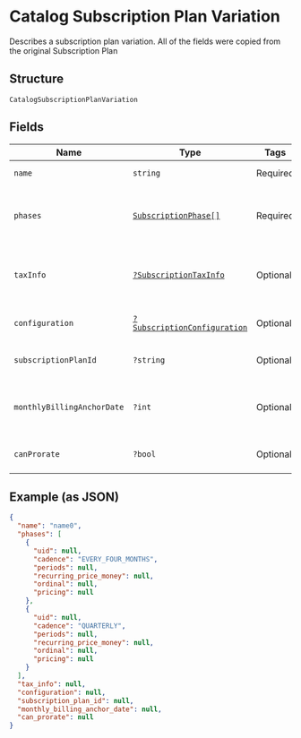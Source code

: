 
# Catalog Subscription Plan Variation

Describes a subscription plan variation. All of the fields were copied from the original Subscription Plan

## Structure

`CatalogSubscriptionPlanVariation`

## Fields

| Name | Type | Tags | Description | Getter | Setter |
|  --- | --- | --- | --- | --- | --- |
| `name` | `string` | Required | The name of the plan variation. | getName(): string | setName(string name): void |
| `phases` | [`SubscriptionPhase[]`](../../doc/models/subscription-phase.md) | Required | A list of SubscriptionPhase containing the [SubscriptionPhase](../../doc/models/subscription-phase.md) for this plan. | getPhases(): array | setPhases(array phases): void |
| `taxInfo` | [`?SubscriptionTaxInfo`](../../doc/models/subscription-tax-info.md) | Optional | Describes the information to be used when calculating taxes for subscriptions. | getTaxInfo(): ?SubscriptionTaxInfo | setTaxInfo(?SubscriptionTaxInfo taxInfo): void |
| `configuration` | [`?SubscriptionConfiguration`](../../doc/models/subscription-configuration.md) | Optional | Describes the configuration for the subscription. | getConfiguration(): ?SubscriptionConfiguration | setConfiguration(?SubscriptionConfiguration configuration): void |
| `subscriptionPlanId` | `?string` | Optional | The id of the subscription plan, if there is one. | getSubscriptionPlanId(): ?string | setSubscriptionPlanId(?string subscriptionPlanId): void |
| `monthlyBillingAnchorDate` | `?int` | Optional | The day of the month the billing period starts.<br>**Constraints**: `>= 1`, `<= 31` | getMonthlyBillingAnchorDate(): ?int | setMonthlyBillingAnchorDate(?int monthlyBillingAnchorDate): void |
| `canProrate` | `?bool` | Optional | Whether bills for this plan can be split for proration. | getCanProrate(): ?bool | setCanProrate(?bool canProrate): void |

## Example (as JSON)

```json
{
  "name": "name0",
  "phases": [
    {
      "uid": null,
      "cadence": "EVERY_FOUR_MONTHS",
      "periods": null,
      "recurring_price_money": null,
      "ordinal": null,
      "pricing": null
    },
    {
      "uid": null,
      "cadence": "QUARTERLY",
      "periods": null,
      "recurring_price_money": null,
      "ordinal": null,
      "pricing": null
    }
  ],
  "tax_info": null,
  "configuration": null,
  "subscription_plan_id": null,
  "monthly_billing_anchor_date": null,
  "can_prorate": null
}
```

